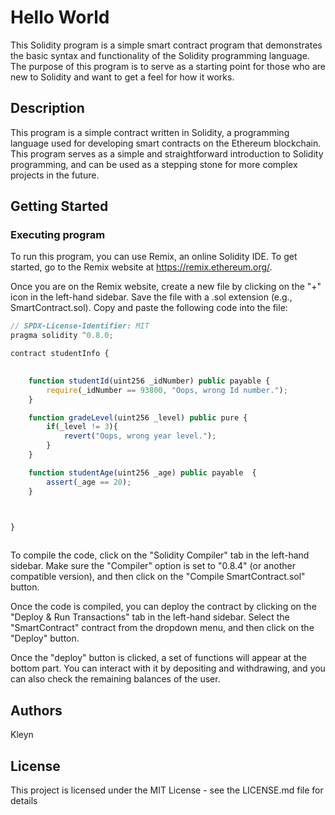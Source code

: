 # Hello World

This Solidity program is a simple smart contract program that demonstrates the basic syntax and functionality of the Solidity programming language. The purpose of this program is to serve as a starting point for those who are new to Solidity and want to get a feel for how it works.

## Description

This program is a simple contract written in Solidity, a programming language used for developing smart contracts on the Ethereum blockchain. This program serves as a simple and straightforward introduction to Solidity programming, and can be used as a stepping stone for more complex projects in the future.

## Getting Started

### Executing program

To run this program, you can use Remix, an online Solidity IDE. To get started, go to the Remix website at https://remix.ethereum.org/.

Once you are on the Remix website, create a new file by clicking on the "+" icon in the left-hand sidebar. Save the file with a .sol extension (e.g., SmartContract.sol). Copy and paste the following code into the file:

```javascript
// SPDX-License-Identifier: MIT
pragma solidity ^0.8.0;

contract studentInfo {

    
    function studentId(uint256 _idNumber) public payable {
        require(_idNumber == 93800, "Oops, wrong Id number.");
    }

    function gradeLevel(uint256 _level) public pure {
        if(_level != 3){
            revert("Oops, wrong year level.");
        }
    }

    function studentAge(uint256 _age) public payable  {
        assert(_age == 20);
    }


    
}



```

To compile the code, click on the "Solidity Compiler" tab in the left-hand sidebar. Make sure the "Compiler" option is set to "0.8.4" (or another compatible version), and then click on the "Compile SmartContract.sol" button.

Once the code is compiled, you can deploy the contract by clicking on the "Deploy & Run Transactions" tab in the left-hand sidebar. Select the "SmartContract" contract from the dropdown menu, and then click on the "Deploy" button.

Once the "deploy" button is clicked, a set of functions will appear at the bottom part. You can interact with it by depositing and withdrawing, and you can also check the remaining balances of the user.

## Authors

Kleyn

## License

This project is licensed under the MIT License - see the LICENSE.md file for details
